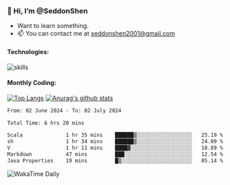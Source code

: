 ### 👋 Hi, I’m @SeddonShen
- Want to learn something.
- 📫 You can contact me at seddonshen2001@gmail.com

#### Technologies:

![skills](https://skillicons.dev/icons?i=scala,js,html,css,bootstrap,jquery,c,cpp,cloudflare,django,docker,flask,git,github,githubactions,linux,latex,mysql,nodejs,ps,php,pr,py,raspberrypi,redis,unreal,v,vscode,vue,bash)

#### Monthly Coding:
[![Top Langs](https://github-readme-stats.vercel.app/api/top-langs?username=seddonshen&show_icons=true&locale=en&layout=compact&hide=html&langs_count=8)](https://github.com/SeddonShen/)
[![Anurag's github stats](https://github-readme-stats.vercel.app/api?username=SeddonShen&count_private=true&show_icons=true)](https://github.com/anuraghazra/github-readme-stats)
<!--START_SECTION:waka-->

```txt
From: 02 June 2024 - To: 02 July 2024

Total Time: 6 hrs 20 mins

Scala              1 hr 35 mins    ██████▒░░░░░░░░░░░░░░░░░░   25.19 %
sh                 1 hr 34 mins    ██████▒░░░░░░░░░░░░░░░░░░   24.89 %
V                  1 hr 11 mins    ████▓░░░░░░░░░░░░░░░░░░░░   18.89 %
Markdown           47 mins         ███░░░░░░░░░░░░░░░░░░░░░░   12.54 %
Java Properties    19 mins         █▒░░░░░░░░░░░░░░░░░░░░░░░   05.14 %
```

<!--END_SECTION:waka-->

![WakaTime Daily](https://wakatime.com/share/@seddon2001/61a7e342-5f12-4fea-bf92-1fac161e97d6.svg)
<!---
SeddonShen/SeddonShen is a ✨ special ✨ repository because its `README.md` (this file) appears on your GitHub profile.
You can click the Preview link to take a look at your changes.
--->
